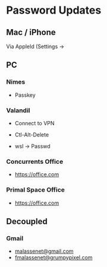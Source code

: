 # Password Updates


## Mac / iPhone
Via AppleId (Settings -> 


## PC
### Nimes 
* Passkey

### Valandil
* Connect to VPN
* Ctl-Alt-Delete 

* wsl -> Passwd

### Concurrents Office
* https://office.com

### Primal Space Office
* https://office.com


## Decoupled 
### Gmail
* malassenet@gmail.com 
* fmalassenet@grumpypixel.com


